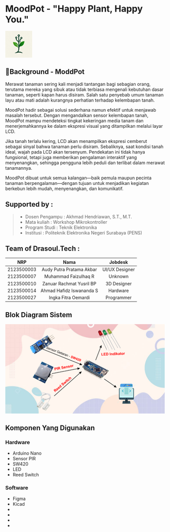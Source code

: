 # MoodPot - "Happy Plant, Happy You."

<img src="https://github.com/audyakbar4/SafeGuard-Nano/blob/main/Assets/IMG-20250426-WA0019.jpg" width="85" height="85">

## 🌱Background - ModdPot
Merawat tanaman sering kali menjadi tantangan bagi sebagian orang, terutama mereka yang sibuk atau tidak terbiasa mengenali kebutuhan dasar tanaman, seperti kapan harus disiram. Salah satu penyebab umum tanaman layu atau mati adalah kurangnya perhatian terhadap kelembapan tanah.

MoodPot hadir sebagai solusi sederhana namun efektif untuk menjawab masalah tersebut. Dengan mengandalkan sensor kelembapan tanah, MoodPot mampu mendeteksi tingkat kekeringan media tanam dan menerjemahkannya ke dalam ekspresi visual yang ditampilkan melalui layar LCD.

Jika tanah terlalu kering, LCD akan menampilkan ekspresi cemberut sebagai sinyal bahwa tanaman perlu disiram. Sebaliknya, saat kondisi tanah ideal, wajah pada LCD akan tersenyum. Pendekatan ini tidak hanya fungsional, tetapi juga memberikan pengalaman interaktif yang menyenangkan, sehingga pengguna lebih peduli dan terlibat dalam merawat tanamannya.

MoodPot dibuat untuk semua kalangan—baik pemula maupun pecinta tanaman berpengalaman—dengan tujuan untuk menjadikan kegiatan berkebun lebih mudah, menyenangkan, dan komunikatif.

## Supported by :
>- Dosen Pengampu : Akhmad Hendriawan, S.T., M.T.
>- Mata kuliah : Workshop Mikrokontroller
>- Program Studi : Teknik Elektronika
>- Institusi : Politeknik Elektronika Negeri Surabaya (PENS)

## Team of Drasoul.Tech :
|      NRP      |       Nama      |    Jobdesk    |
| :-----------:|:----------------:| :------------:|
|2123500003|Audy Putra Pratama Akbar|UI/UX Designer|
|2123500007|Muhammad Faizulhaq R|Unknown|
|2123500010|Zanuar Rachmat Yusril BP|3D Designer|
|2123500014|Ahmad Hafidz Iswananda S|Hardware|
|2123500027|Ingka Fitra Oemardi|Programmer|


## Blok Diagram Sistem
<img src="https://github.com/audyakbar4/SafeGuard-Nano/blob/main/Assets/Bagan%20SafeGuardsss.png">


## Komponen Yang Digunakan

### Hardware
- Arduino Nano
- Sensor PIR
- SW420
- LED
- Reed Switch


### Software
- Figma
- Kicad
- 
- 
- 
- 




